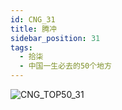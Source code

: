 ```yaml
---
id: CNG_31
title: 腾冲
sidebar_position: 31
tags:
  - 拾柒
  - 中国一生必去的50个地方
---
```

![CNG_TOP50_31](/img/love/CNG_TOP50/31.jpeg)
